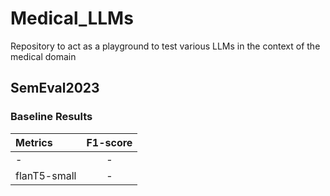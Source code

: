 # Medical_LLMs
Repository to act as a playground to test various LLMs in the context of the medical domain 

## SemEval2023

### Baseline Results

| **Metrics**    | F1-score |
|:-------------- |:--:|
| -            | - | 
| flanT5-small | - | 
